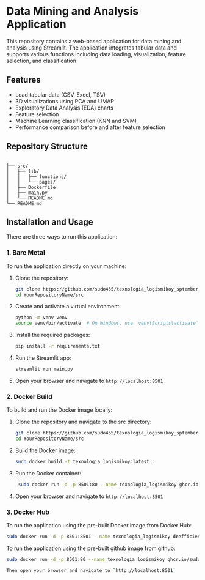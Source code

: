 # Data Mining and Analysis Application

This repository contains a web-based application for data mining and analysis using Streamlit. The application integrates tabular data and supports various functions including data loading, visualization, feature selection, and classification.

## Features

- Load tabular data (CSV, Excel, TSV)
- 3D visualizations using PCA and UMAP
- Exploratory Data Analysis (EDA) charts
- Feature selection
- Machine Learning classification (KNN and SVM)
- Performance comparison before and after feature selection

## Repository Structure

```
.
├── src/
│   ├── lib/
│   │   ├── functions/
│   │   └── pages/
│   ├── Dockerfile
│   ├── main.py
│   └── README.md
└── README.md
```

## Installation and Usage

There are three ways to run this application:

### 1. Bare Metal

To run the application directly on your machine:

1. Clone the repository:

   ```bash
   git clone https://github.com/sudo455/texnologia_logismikoy_sptember_2024.git
   cd YourRepositoryName/src
   ```

2. Create and activate a virtual environment:

   ```bash
   python -m venv venv
   source venv/bin/activate  # On Windows, use `venv\Scripts\activate`
   ```

3. Install the required packages:

   ```bash
   pip install -r requirements.txt
   ```

4. Run the Streamlit app:

   ```bash
   streamlit run main.py
   ```

5. Open your browser and navigate to `http://localhost:8501`

### 2. Docker Build

To build and run the Docker image locally:

1. Clone the repository and navigate to the src directory:

   ```bash
   git clone https://github.com/sudo455/texnologia_logismikoy_sptember_2024.git
   cd YourRepositoryName/src
   ```

2. Build the Docker image:

   ```bash
   sudo docker build -t texnologia_logismikoy:latest .
   ```

3. Run the Docker container:

   ```bash
    sudo docker run -d -p 8501:80 --name texnologia_logismikoy ghcr.io/sudo455/tenologia_logismikoy:latest
   ```

4. Open your browser and navigate to `http://localhost:8501`

### 3. Docker Hub

To run the application using the pre-built Docker image from Docker Hub:

```bash
sudo docker run -d -p 8501:8501 --name texnologia_logismikoy drefficient/texnologia_logismikoy:latest
```

To run the application using the pre-built github image from github:

```bash
sudo docker run -d -p 8501:80 --name texnologia_logismikoy ghcr.io/sudo455/texnologia_logismikoy:latest

Then open your browser and navigate to `http://localhost:8501`
